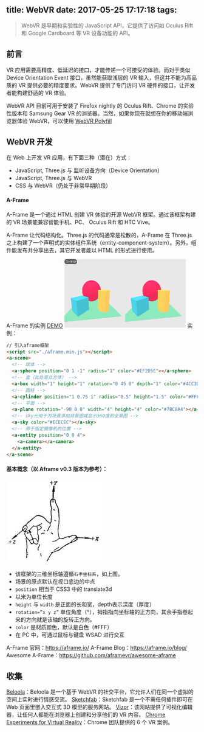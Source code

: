 title: WebVR
date: 2017-05-25 17:17:18
tags:
---
> WebVR 是早期和实验性的 JavaScript API，它提供了访问如 Oculus Rift 和 Google Cardboard 等 VR 设备功能的 API。

<!-- more -->

## 前言

VR 应用需要高精度、低延迟的接口，才能传递一个可接受的体验。而对于类似 Device Orientation Event 接口，虽然能获取浅层的 VR 输入，但这并不能为高品质的 VR 提供必要的精度要求。WebVR 提供了专门访问 VR 硬件的接口，让开发者能构建舒适的 VR 体验。

WebVR API 目前可用于安装了 Firefox nightly 的 Oculus Rift、Chrome 的实验性版本和 Samsung Gear VR 的浏览器。当然，如果你现在就想在你的移动端浏览器体验 WebVR，可以使用 [WebVR Polyfill](https://github.com/googlevr/webvr-polyfill) 





## WebVR 开发
在 Web 上开发 VR 应用，有下面三种（潜在）方式：
- JavaScript, Three.js 与 监听设备方向（Device Orientation）
- JavaScript, Three.js 与 WebVR
- CSS 与 WebVR（仍处于非常早期阶段）

#### A-Frame
A-Frame 是一个通过 HTML 创建 VR 体验的开源 WebVR 框架。通过该框架构建的 VR 场景能兼容智能手机、PC、 Oculus Rift 和 HTC Vive。

A-Frame 让代码结构化。Three.js 的代码通常是松散的，A-Frame 在 Three.js 之上构建了一个声明式的实体组件系统（entity-component-system）。另外，组件能发布并分享出去，其它开发者能以 HTML 的形式进行使用。

A-Frame 的实例 [DEMO](http://codepen.io/mozvr/pen/BjygdO/)
![aframe](/img/webvr/aframe.gif)
实例：
```html
// 引入aframe框架
<script src="./aframe.min.js"></script>
<a-scene>
  <!-- 球体 -->
  <a-sphere position="0 1 -1" radius="1" color="#EF2D5E"></a-sphere>
  <!-- 盒（此处是立方体） -->
  <a-box width="1" height="1" rotation="0 45 0" depth="1" color="#4CC3D9" position="-1 0.5 1"></a-box>	
  <!-- 圆柱 -->
  <a-cylinder position="1 0.75 1" radius="0.5" height="1.5" color="#FFC65D"></a-cylinder>
  <!-- 平面 -->
  <a-plane rotation="-90 0 0" width="4" height="4" color="#7BC8A4"></a-plane>
  <!-- sky元用于为场景添加背景图或显示360度的全景图 -->
  <a-sky color="#ECECEC"></a-sky>
  <!-- 用于指定摄像机的位置 -->
  <a-entity position="0 0 4">
    <a-camera></a-camera>
  </a-entity>
</a-scene>
```

#### 基本概念（以 Aframe v0.3 版本为参考）：
![右手坐标系](/img/webvr/coordinate.jpg)
- 该框架的三维坐标轴遵循`右手坐标系`，如上图。
- 场景的原点默认在视口底边的中点
- `position` 相当于 CSS3 中的 translate3d
- 以米为单位长度
- `height` 与 `width` 是正面的长和宽，depth表示深度（厚度）
- `rotation=”x y z”` 单位角度（°），拇指指向坐标轴的正方向，其余手指卷起来的方向就是该轴的旋转正方向。
- `color` 是材质颜色，默认是白色（#FFF）
- 在 PC 中，可通过鼠标与键盘 WSAD 进行交互

A-Frame 官网：https://aframe.io/
A-Frame Blog：https://aframe.io/blog/
Awesome A-Frame：https://github.com/aframevr/awesome-aframe

## 收集
[Beloola](https://www.beloola.com/)：Beloola 是一个基于 WebVR 的社交平台，它允许人们在同一个虚拟的空间上实时进行情感交流。
[Sketchfab](https://sketchfab.com/)：Sketchfab 是一个不需任何插件即可在 Web 页面里嵌入交互式 3D 模型的服务网站。
[Vizor](https://vizor.io/)：该网站提供了可视化编辑器，让任何人都能在浏览器上创建和分享他们的 VR 内容。
[Chrome Experiments for Virtual Reality](http://vr.chromeexperiments.com/)：Chrome 团队提供的 6 个 VR 案例。